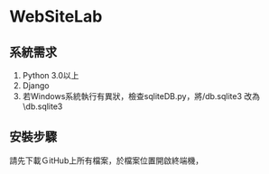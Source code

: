 # WebSiteLab
系統需求<br>
-----------
1. Python 3.0以上
2. Django
3. 若Windows系統執行有異狀，檢查sqliteDB.py，將/db.sqlite3 改為 \\db.sqlite3

安裝步驟
------------
請先下載ＧitHub上所有檔案，於檔案位置開啟終端機，
